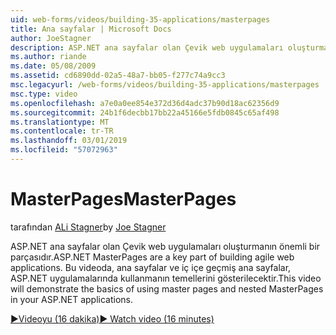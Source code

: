 ```yaml
---
uid: web-forms/videos/building-35-applications/masterpages
title: Ana sayfalar | Microsoft Docs
author: JoeStagner
description: ASP.NET ana sayfalar olan Çevik web uygulamaları oluşturmanın önemli bir parçasıdır. Bu videoda, ana sayfalar ve iç içe geçmiş ana sayfalar, kullanmanın temellerini gösterilecektir...
ms.author: riande
ms.date: 05/08/2009
ms.assetid: cd6890dd-02a5-48a7-bb05-f277c74a9cc3
msc.legacyurl: /web-forms/videos/building-35-applications/masterpages
msc.type: video
ms.openlocfilehash: a7e0a0ee854e372d36d4adc37b90d18ac62356d9
ms.sourcegitcommit: 24b1f6decbb17bb22a45166e5fdb0845c65af498
ms.translationtype: MT
ms.contentlocale: tr-TR
ms.lasthandoff: 03/01/2019
ms.locfileid: "57072963"
---
```

<a name="masterpages"></a><span data-ttu-id="a79fb-104">MasterPages</span><span class="sxs-lookup"><span data-stu-id="a79fb-104">MasterPages</span></span>
====================
<span data-ttu-id="a79fb-105">tarafından [ALi Stagner](https://github.com/JoeStagner)</span><span class="sxs-lookup"><span data-stu-id="a79fb-105">by [Joe Stagner](https://github.com/JoeStagner)</span></span>

<span data-ttu-id="a79fb-106">ASP.NET ana sayfalar olan Çevik web uygulamaları oluşturmanın önemli bir parçasıdır.</span><span class="sxs-lookup"><span data-stu-id="a79fb-106">ASP.NET MasterPages are a key part of building agile web applications.</span></span> <span data-ttu-id="a79fb-107">Bu videoda, ana sayfalar ve iç içe geçmiş ana sayfalar, ASP.NET uygulamalarında kullanmanın temellerini gösterilecektir.</span><span class="sxs-lookup"><span data-stu-id="a79fb-107">This video will demonstrate the basics of using master pages and nested MasterPages in your ASP.NET applications.</span></span>

[<span data-ttu-id="a79fb-108">&#9654;Videoyu (16 dakika)</span><span class="sxs-lookup"><span data-stu-id="a79fb-108">&#9654; Watch video (16 minutes)</span></span>](https://channel9.msdn.com/Blogs/ASP-NET-Site-Videos/masterpages)
